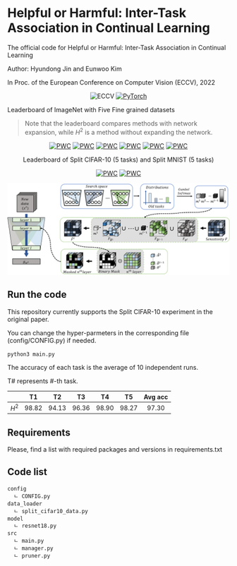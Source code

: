 # Helpful or Harmful: Inter-Task Association in Continual Learning

The official code for Helpful or Harmful: Inter-Task Association in Continual Learning 

Author: Hyundong Jin and Eunwoo Kim 

In Proc. of the European Conference on Computer Vision (ECCV), 2022 

<div align="center">

![ECCV](https://img.shields.io/badge/ECCV-2022-blue)
[![PyTorch](https://img.shields.io/badge/pytorch-1.8.0-%237732a8?style=flat-square&logo=PyTorch&color=EE4C2C)](https://pytorch.org/)
</div>

Leaderboard of ImageNet with Five Fine grained datasets
> Note that the leaderboard compares methods with network expansion, while $H^{2}$ is a method without expanding the network. 

 <div align="center">

[![PWC](https://img.shields.io/endpoint.svg?url=https://paperswithcode.com/badge/helpful-or-harmful-inter-task-association-in/continual-learning-on-imagenet-fine-grained-6?tag_filter=463)](https://paperswithcode.com/sota/continual-learning-on-imagenet-fine-grained-6?tag_filter=463p=helpful-or-harmful-inter-task-association-in)
[![PWC](https://img.shields.io/endpoint.svg?url=https://paperswithcode.com/badge/helpful-or-harmful-inter-task-association-in/continual-learning-on-cubs-fine-grained-6?tag_filter=463)](https://paperswithcode.com/sota/continual-learning-on-cubs-fine-grained-6?metric=Accuracy&tag_filter=463p=helpful-or-harmful-inter-task-association-in)
[![PWC](https://img.shields.io/endpoint.svg?url=https://paperswithcode.com/badge/helpful-or-harmful-inter-task-association-in/continual-learning-on-stanford-cars-fine?tag_filter=463)](https://paperswithcode.com/sota/continual-learning-on-stanford-cars-fine?tag_filter=463p=helpful-or-harmful-inter-task-association-in)
[![PWC](https://img.shields.io/endpoint.svg?url=https://paperswithcode.com/badge/helpful-or-harmful-inter-task-association-in/continual-learning-on-flowers-fine-grained-6?tag_filter=463)](https://paperswithcode.com/sota/continual-learning-on-flowers-fine-grained-6?tag_filter=463p=helpful-or-harmful-inter-task-association-in)
[![PWC](https://img.shields.io/endpoint.svg?url=https://paperswithcode.com/badge/helpful-or-harmful-inter-task-association-in/continual-learning-on-wikiart-fine-grained-6?tag_filter=463)](https://paperswithcode.com/sota/continual-learning-on-wikiart-fine-grained-6?tag_filter=463p=helpful-or-harmful-inter-task-association-in)
[![PWC](https://img.shields.io/endpoint.svg?url=https://paperswithcode.com/badge/helpful-or-harmful-inter-task-association-in/continual-learning-on-sketch-fine-grained-6?tag_filter=463)](https://paperswithcode.com/sota/continual-learning-on-sketch-fine-grained-6?tag_filter=463p=helpful-or-harmful-inter-task-association-in)

Leaderboard of Split CIFAR-10 (5 tasks) and Split MNIST (5 tasks)

[![PWC](https://img.shields.io/endpoint.svg?url=https://paperswithcode.com/badge/helpful-or-harmful-inter-task-association-in/continual-learning-on-split-cifar-10-5-tasks)](https://paperswithcode.com/sota/continual-learning-on-split-cifar-10-5-tasks?p=helpful-or-harmful-inter-task-association-in)
[![PWC](https://img.shields.io/endpoint.svg?url=https://paperswithcode.com/badge/helpful-or-harmful-inter-task-association-in/continual-learning-on-split-mnist-5-tasks)](https://paperswithcode.com/sota/continual-learning-on-split-mnist-5-tasks?p=helpful-or-harmful-inter-task-association-in)


![h2](images/H_2_ECCV_2022.png)

</div>

## Run the code

This repository currently supports the Split CIFAR-10 experiment in the original paper.
  
You can change the hyper-parmeters in the corresponding file (config/CONFIG.py) if needed.
  
```bash
python3 main.py
```

The accuracy of each task is the average of 10 independent runs.

T# represents #-th task. 

<div align="center">

|               |   T1    |   T2    |   T3    |   T4   |   T5   |  Avg acc  |
|:-------------:|:-------:|:-------:|:-------:|:------:|:------:|:---------:|
| $H^{2}$       |  98.82  |  94.13  |  96.36  | 98.90  |  98.27 |   97.30   | 

</div>

## Requirements 
  
Please, find a list with required packages and versions in requirements.txt

## Code list 

```bash
config
  ㄴ CONFIG.py
data_loader
  ㄴ split_cifar10_data.py
model
  ㄴ resnet18.py
src 
  ㄴ main.py
  ㄴ manager.py
  ㄴ pruner.py
```
